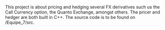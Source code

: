 This project is about pricing and hedging several FX derivatives such us the Call Currency option, the Quanto Exchange, amongst others. The pricer and hedger are both built in C++.
The source code is to be found on /Equipe_7/src.
